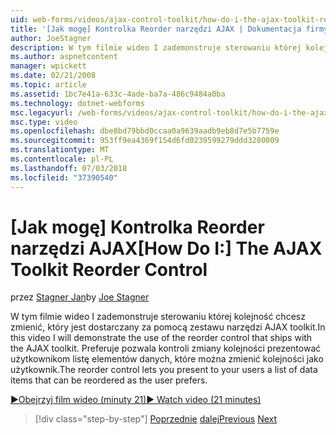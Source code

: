 ```yaml
---
uid: web-forms/videos/ajax-control-toolkit/how-do-i-the-ajax-toolkit-reorder-control
title: '[Jak mogę] Kontrolka Reorder narzędzi AJAX | Dokumentacja firmy Microsoft'
author: JoeStagner
description: W tym filmie wideo I zademonstruje sterowaniu której kolejność chcesz zmienić, który jest dostarczany za pomocą zestawu narzędzi AJAX toolkit. Kontrolka reorder umożliwia prezentowanie użytkowników o listę...
ms.author: aspnetcontent
manager: wpickett
ms.date: 02/21/2008
ms.topic: article
ms.assetid: 1bc7e41a-633c-4ade-ba7a-486c9484a0ba
ms.technology: dotnet-webforms
msc.legacyurl: /web-forms/videos/ajax-control-toolkit/how-do-i-the-ajax-toolkit-reorder-control
msc.type: video
ms.openlocfilehash: dbe8bd79bbd0ccaa0a9639aadb9eb8d7e5b7759e
ms.sourcegitcommit: 953ff9ea4369f154d6fd0239599279ddd3280009
ms.translationtype: MT
ms.contentlocale: pl-PL
ms.lasthandoff: 07/03/2018
ms.locfileid: "37390540"
---
```

<a name="how-do-i-the-ajax-toolkit-reorder-control"></a><span data-ttu-id="4c0c3-104">[Jak mogę] Kontrolka Reorder narzędzi AJAX</span><span class="sxs-lookup"><span data-stu-id="4c0c3-104">[How Do I:] The AJAX Toolkit Reorder Control</span></span>
====================
<span data-ttu-id="4c0c3-105">przez [Stagner Jan](https://github.com/JoeStagner)</span><span class="sxs-lookup"><span data-stu-id="4c0c3-105">by [Joe Stagner](https://github.com/JoeStagner)</span></span>

<span data-ttu-id="4c0c3-106">W tym filmie wideo I zademonstruje sterowaniu której kolejność chcesz zmienić, który jest dostarczany za pomocą zestawu narzędzi AJAX toolkit.</span><span class="sxs-lookup"><span data-stu-id="4c0c3-106">In this video I will demonstrate the use of the reorder control that ships with the AJAX toolkit.</span></span> <span data-ttu-id="4c0c3-107">Preferuje pozwala kontroli zmiany kolejności prezentować użytkownikom listę elementów danych, które można zmienić kolejności jako użytkownik.</span><span class="sxs-lookup"><span data-stu-id="4c0c3-107">The reorder control lets you present to your users a list of data items that can be reordered as the user prefers.</span></span>

[<span data-ttu-id="4c0c3-108">&#9654;Obejrzyj film wideo (minuty 21)</span><span class="sxs-lookup"><span data-stu-id="4c0c3-108">&#9654; Watch video (21 minutes)</span></span>](https://channel9.msdn.com/Blogs/ASP-NET-Site-Videos/how-do-i-the-ajax-toolkit-reorder-control)

> [!div class="step-by-step"]
> <span data-ttu-id="4c0c3-109">[Poprzednie](how-do-i-use-the-aspnet-ajax-updatepanelanimation-extender.md)
> [dalej](utilize-the-ajax-rating-control-in-the-aspnet-toolkit.md)</span><span class="sxs-lookup"><span data-stu-id="4c0c3-109">[Previous](how-do-i-use-the-aspnet-ajax-updatepanelanimation-extender.md)
[Next](utilize-the-ajax-rating-control-in-the-aspnet-toolkit.md)</span></span>
